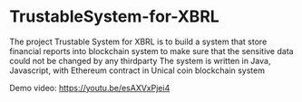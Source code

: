 # TrustableSystem-for-XBRL
The project Trustable System for XBRL is to build a system that store financial reports into blockchain system to make sure that the sensitive data could not be changed by any thirdparty
The system is written in Java, Javascript, with Ethereum contract in Unical coin blockchain system

Demo video:
https://youtu.be/esAXVxPjei4
